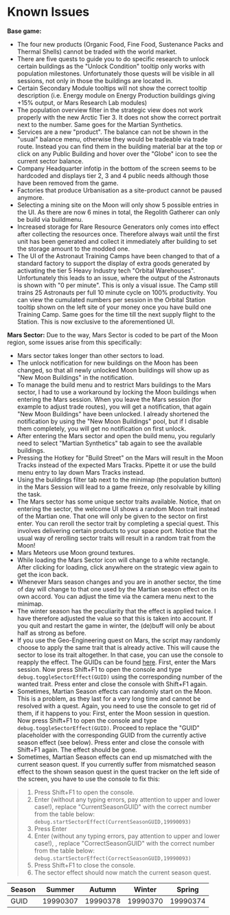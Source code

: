 # Known Issues

**Base game:**

- The four new products (Organic Food, Fine Food, Sustenance Packs and Thermal Shells) cannot be traded with the world market.
- There are five quests to guide you to do specific research to unlock certain buildings as the "Unlock Condition" tooltip only works with population milestones. Unfortunately those quests will be visible in all sessions, not only in those the buildings are located in.
- Certain Secondary Module tooltips will not show the correct tooltip description (i.e. Energy module on Energy Production buildings giving +15% output, or Mars Research Lab modules)
- The population overview filter in the strategic view does not work properly with the new Arctic Tier 3. It does not show the correct portrait next to the number. Same goes for the Martian Synthetics.
- Services are a new "product". The balance can not be shown in the "usual" balance menu, otherwise they would be tradeable via trade route. Instead you can find them in the building material bar at the top or click on any Public Building and hover over the "Globe" icon to see the current sector balance.
- Company Headquarter infotip in the bottom of the screen seems to be hardcoded and displays tier 2, 3 and 4 public needs although those have been removed from the game.
- Factories that produce Urbanisation as a site-product cannot be paused anymore.
- Selecting a mining site on the Moon will only show 5 possible entries in the UI. As there are now 6 mines in total, the Regolith Gatherer can only be build via buildmenu.
- Increased storage for Rare Resource Generators only comes into effect after collecting the resources once. Therefore always wait until the first unit has been generated and collect it immediately after building to set the storage amount to the modded one.
- The UI of the Astronaut Training Camps have been changed to that of a standard factory to support the display of extra goods generated by activating the tier 5 Heavy Industry tech "Orbital Warehouses". Unfortunately this leads to an issue, where the output of the Astronauts is shown with "0 per minute". This is only a visual issue. The Camp still trains 25 Astronauts per full 10 minute cycle on 100% productivity. You can view the cumulated numbers per session in the Orbital Station tooltip shown on the left site of your money once you have build one Training Camp. Same goes for the time till the next supply flight to the Station. This is now exclusive to the aforementioned UI.

**Mars Sector:** Due to the way, Mars Sector is coded to be part of the Moon region, some issues arise from this specifically:

- Mars sector takes longer than other sectors to load.
- The unlock notification for new buildings on the Moon has been changed, so that all newly unlocked Moon buildings will show up as "New Moon Buildings" in the notification.
- To manage the build menu and to restrict Mars buildings to the Mars sector, I had to use a workaround by locking the Moon buildings when entering the Mars session. When you leave the Mars session (for example to adjust trade routes), you will get a notification, that again "New Moon Buildings" have been unlocked. I already shortened the notification by using the "New Moon Buildings" pool, but if I disable them completely, you will get no notification on first unlock.
- After entering the Mars sector and open the build menu, you regularly need to select "Martian Synthetics" tab again to see the available buildings.
- Pressing the Hotkey for "Build Street" on the Mars will result in the Moon Tracks instead of the expected Mars Tracks. Pipette it or use the build menu entry to lay down Mars Tracks instead.
- Using the buildings filter tab next to the minimap (the population button) in the Mars Session will lead to a game freeze, only resolvable by killing the task.
- The Mars sector has some unique sector traits available. Notice, that on entering the sector, the welcome UI shows a random Moon trait instead of the Martian one. That one will only be given to the sector on first enter. You can reroll the sector trait by completing a special quest. This involves delivering certain products to your space port. Notice that the usual way of rerolling sector traits will result in a random trait from the Moon!
- Mars Meteors use Moon ground textures.
- While loading the Mars Sector icon will change to a white rectangle. After clicking for loading, click anywhere on the strategic view again to get the icon back.
- Whenever Mars season changes and you are in another sector, the time of day will change to that one used by the Martian season effect on its own accord. You can adjust the time via the camera menu next to the minimap.
- The winter season has the peculiarity that the effect is applied twice. I have therefore adjusted the value so that this is taken into account. If you quit and restart the game in winter, the (de)buff will only be about half as strong as before.
- If you use the Geo-Engineering quest on Mars, the script may randomly choose to apply the same trait that is already active. This will cause the sector to lose its trait altogether. In that case, you can use the console to reapply the effect. The GUIDs can be found [here](/en/Anno2205/SectorTraits.md). First, enter the Mars session. Now press Shift+F1 to open the console and type `debug.toggleSectorEffect(GUID)` using the corresponding number of the wanted trait. Press enter and close the console with Shift+F1 again.
- Sometimes, Martian Season effects can randomly start on the Moon. This is a problem, as they last for a very long time and cannot be resolved with a quest. Again, you need to use the console to get rid of them, if it happens to you: First, enter the Moon session in question. Now press Shift+F1 to open the console and type `debug.toggleSectorEffect(GUID)`. Proceed to replace the "GUID" placeholder with the corresponding GUID from the currently active season effect (see below). Press enter and close the console with Shift+F1 again. The effect should be gone.
- Sometimes, Martian Season effects can end up mismatched with the current season quest. If you currently suffer from mismatched season effect to the shown season quest in the quest tracker on the left side of the screen, you have to use the console to fix this:
> 1. Press Shift+F1 to open the console.
> 2. Enter (without any typing errors, pay attention to upper and lower case!), replace "CurrentSeasonGUID" with the correct number from the table below:
`debug.startSectorEffect(CurrentSeasonGUID,19990093)`
> 3. Press Enter
> 4. Enter (without any typing errors, pay attention to upper and lower case!), , replace "CorrectSeasonGUID" with the correct number from the table below:
`debug.startSectorEffect(CorrectSeasonGUID,19990093)`
> 5. Press Shift+F1 to close the console.
> 6. The sector effect should now match the current season quest.

  |Season|Summer|Autumn|Winter|Spring|
  |---|---|---|---|---|
  |GUID|19990307|19990378|19990370|19990374|
